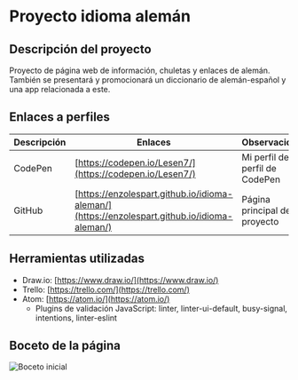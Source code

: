 # Proyecto idioma alemán

## Descripción del proyecto 
Proyecto de página web de información, chuletas y enlaces de alemán. También se presentará y promocionará un diccionario de alemán-español y una app relacionada a este.

## Enlaces a perfiles
| Descripción | Enlaces | Observaciones |
|-------------|---------|---------------|
| CodePen | [https://codepen.io/Lesen7/](https://codepen.io/Lesen7/) | Mi perfil de perfil de CodePen |
| GitHub | [https://enzolespart.github.io/idioma-aleman/](https://enzolespart.github.io/idioma-aleman/) | Página principal del proyecto |

## Herramientas utilizadas
* Draw.io: [https://www.draw.io/](https://www.draw.io/)
* Trello: [https://trello.com/](https://trello.com/)
* Atom: [https://atom.io/](https://atom.io/)
  * Plugins de validación JavaScript: linter, linter-ui-default, busy-signal, intentions, linter-eslint

## Boceto de la página
![Boceto inicial](https://github.com/enzolespart/idioma-aleman/blob/master/img/diagrama-proyecto-final.png "Boceto inicial")
